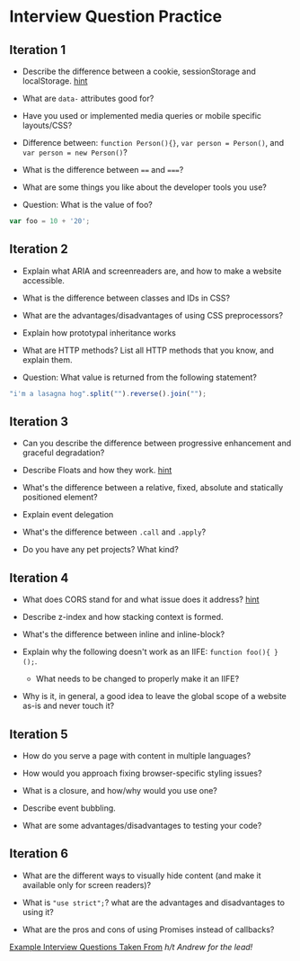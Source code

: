 # Interview Question Practice

## Iteration 1

- Describe the difference between a cookie, sessionStorage and localStorage. [hint](https://github.com/turingschool/lesson_plans/blob/3ee469be5fdc94c926a88ca510106848b0339731/ruby_04-apis_and_scalability/client_side_storage.markdown)

- What are `data-` attributes good for?

- Have you used or implemented media queries or mobile specific layouts/CSS?

- Difference between: `function Person(){}`, `var person = Person()`, and `var person = new Person()`?

- What is the difference between `==` and `===`?

- What are some things you like about the developer tools you use?

- Question: What is the value of foo?

```js
var foo = 10 + '20';
```

## Iteration 2

- Explain what ARIA and screenreaders are, and how to make a website accessible.

- What is the difference between classes and IDs in CSS?

- What are the advantages/disadvantages of using CSS preprocessors?

- Explain how prototypal inheritance works

- What are HTTP methods? List all HTTP methods that you know, and explain them.

- Question: What value is returned from the following statement?

```js
"i'm a lasagna hog".split("").reverse().join("");
```

## Iteration 3

- Can you describe the difference between progressive enhancement and graceful degradation?

- Describe Floats and how they work. [hint](http://frontend.turing.io/lessons/module-1/css-1.html)

- What's the difference between a relative, fixed, absolute and statically positioned element?

- Explain event delegation

- What's the difference between `.call` and `.apply`?

- Do you have any pet projects? What kind?

## Iteration 4

- What does CORS stand for and what issue does it address? [hint](http://frontend.turing.io/lessons/cors.html)

- Describe z-index and how stacking context is formed.

- What's the difference between inline and inline-block?

- Explain why the following doesn't work as an IIFE: `function foo(){ }();`.
  - What needs to be changed to properly make it an IIFE?

- Why is it, in general, a good idea to leave the global scope of a website as-is and never touch it?

## Iteration 5

- How do you serve a page with content in multiple languages?

- How would you approach fixing browser-specific styling issues?

- What is a closure, and how/why would you use one?

- Describe event bubbling.

- What are some advantages/disadvantages to testing your code?

## Iteration 6

- What are the different ways to visually hide content (and make it available only for screen readers)?

- What is `"use strict";`? what are the advantages and disadvantages to using it?

- What are the pros and cons of using Promises instead of callbacks?














[Example Interview Questions Taken From](https://github.com/h5bp/Front-end-Developer-Interview-Questions)
_h/t Andrew for the lead!_
